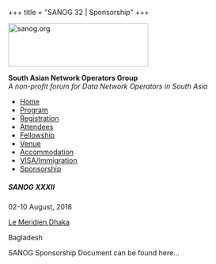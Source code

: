 +++
title = "SANOG 32 | Sponsorship"
+++

[<img src="../images/logo.jpg" width="283" height="88" alt="sanog.org" />](../index.html)

**South Asian Network Operators Group**  
*A non-profit forum for Data Network Operators in South Asia*

-   [Home](index.html)
-   [Program](program.html)
-   [Registration](reg.html)
-   [Attendees](attendee.html)
-   [Fellowship](fellowship.html)
-   [Venue](venue.html)
-   [Accommodation](accomo.html)
-   [VISA/Immigration](visa.html)
-   [Sponsorship](sponsor.html)

##### SANOG XXXII

02-10 August, 2018

[Le
Meridien,Dhaka](http://www.starwoodhotels.com/lemeridien/property/overview/index.html?propertyID=3810)

Bagladesh

  

SANOG Sponsorship Document can be found here...

  

 
